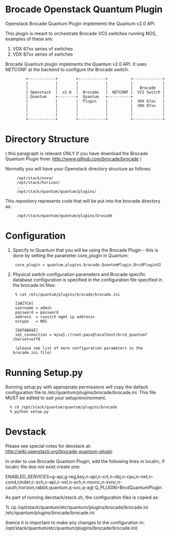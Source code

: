 
Brocade Openstack Quantum Plugin
================================

Openstack Brocade Quantum Plugin implements the Quantum v2.0 API.

This plugin is meant to orchestrate Brocade VCS switches running NOS, examples of these are:

   1. VDX 67xx series of switches
   2. VDX 87xx series of switches

Brocade Quantum plugin implements the Quantum v2.0 API. It uses NETCONF at the backend
to configure the Brocade switch.

             +------------+        +------------+          +-------------+
             |            |        |            |          |             |
             |            |        |            |          |   Brocade   |
             | Openstack  |  v2.0  |  Brocade   |  NETCONF |  VCS Switch |
             | Quantum    +--------+  Quantum   +----------+             |
             |            |        |  Plugin    |          |  VDX 67xx   |
             |            |        |            |          |  VDX 87xx   |
             |            |        |            |          |             |
             |            |        |            |          |             |
             +------------+        +------------+          +-------------+


Directory Structure
===================
( this paragraph is relevant ONLY if you have download the Brocade Quantum Plugin from:
  http://www.github.com/brocade/brocade
)

Normally you will have your Openstack directory structure as follows:

         /opt/stack/nova/
         /opt/stack/horizon/
         ...
         /opt/stack/quantum/quantum/plugins/

This repository represents code that will be put into the brocade directory as:

         /opt/stack/quantum/quantum/plugins/brocade


Configuration
=============

1. Specify to Quantum that you will be using the Brocade Plugin - this is done
by setting the parameter core_plugin in Quantum:

        core_plugin = quantum.plugins.brocade.QuantumPlugin.BrcdPluginV2


2. Physical switch configuration parameters and Brocade specific database configuration is specified in
the configuration file specified in the brocade.ini files:

        % cat /etc/quantum/plugins/brocade/brocade.ini
        
        [SWITCH]
        username = admin
        password = password
        address  = <switch mgmt ip address>
        ostype   = NOS
        
        [DATABASE]
        sql_connection = mysql://root:pass@localhost/brcd_quantum?charset=utf8
        
        (please see list of more configuration parameters in the brocade.ini file)

Running Setup.py
================

Running setup.py with appropriate permissions will copy the default configuration
file to /etc/quantum/plugins/brocade/brocade.ini. This file MUST be edited to
suit your setup/environment.

      % cd /opt/stack/quantum/quantum/plugins/brocade
      % python setup.py


Devstack
========

Please see special notes for devstack at:
http://wiki.openstack.org/brocade-quantum-plugin

In order to use Brocade Quantum Plugin, add the following lines in localrc, if localrc file doe
 not exist create one:

ENABLED_SERVICES=g-api,g-reg,key,n-api,n-crt,n-obj,n-cpu,n-net,n-cond,cinder,c-sch,c-api,c-vol,n-sch,n-novnc,n-xvnc,n-cauth,horizon,rabbit,quantum,q-svc,q-agt
Q_PLUGIN=BrcdQuantumPlugin

As part of running devstack/stack.sh, the configuration files is copied as:

  % cp /opt/stack/quantum/etc/quantum/plugins/brocade/brocade.ini /etc/quantum/plugins/brocade/brocade.ini

  (hence it is important to make any changes to the configuration in:
   /opt/stack/quantum/etc/quantum/plugins/brocade/brocade.ini)

